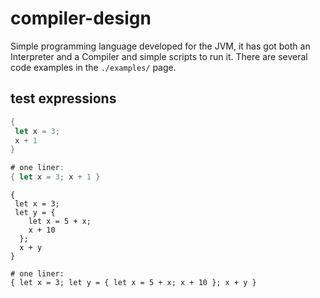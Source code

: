 # compiler-design

Simple programming language developed for the JVM, it has got both an Interpreter and a Compiler and simple scripts to run it.
There are several code examples in the `./examples/` page.

## test expressions

```rust
{
 let x = 3;
 x + 1
}

# one liner:
{ let x = 3; x + 1 }
```

```
{ 
 let x = 3;
 let y = {
    let x = 5 + x;
    x + 10
  };
  x + y
}

# one liner:
{ let x = 3; let y = { let x = 5 + x; x + 10 }; x + y }
```
